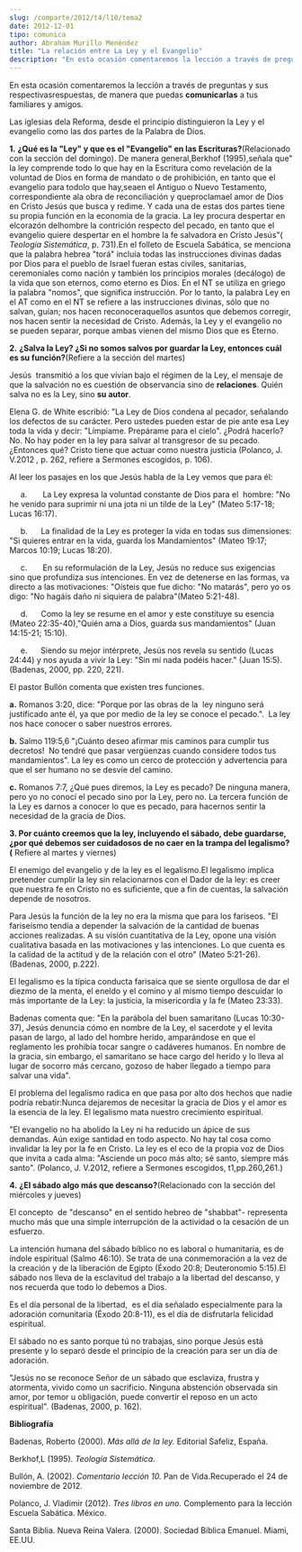 ```yaml
---
slug: /comparte/2012/t4/l10/tema2
date: 2012-12-01
tipo: comunica
author: Abraham Murillo Menéndez
title: "La relación entre La Ley y el Evangelio"
description: "En esta ocasión comentaremos la lección a través de preguntas y sus  respectivasrespuestas, de manera que puedas comunicarlas a tus familiares y  amigos. Las iglesias dela Reforma, desde el principio distinguieron la Ley y el  evangelio como las dos partes de la Palabra de Dios."
---
```


En esta ocasión comentaremos la lección a través de preguntas y sus respectivasrespuestas, de manera que puedas **comunicarlas** a tus familiares y amigos.

Las iglesias dela Reforma, desde el principio distinguieron la Ley y el evangelio como las dos partes de la Palabra de Dios.

**1.** **¿Qué es la "Ley" y que es el "Evangelio" en las Escrituras?**(Relacionado con la sección del domingo). De manera general,Berkhof (1995),señala que" la ley comprende todo lo que hay en la Escritura como revelación de la voluntad de Dios en forma de mandato o de prohibición, en tanto que el evangelio para todolo que hay,seaen el Antiguo o Nuevo Testamento, correspondiente ala obra de reconciliación y queproclamael amor de Dios en Cristo Jesús que busca y redime. Y cada una de estas dos partes tiene su propia función en la economía de la gracia. La ley procura despertar en elcorazón delhombre la contrición respecto del pecado, en tanto que el evangelio quiere despertar en el hombre la fe salvadora en Cristo Jesús"( _Teología Sistemática_, p. 731).En el folleto de Escuela Sabática, se menciona que la palabra hebrea "torá" incluía todas las instrucciones divinas dadas por Dios para el pueblo de Israel fueran estas civiles, sanitarias, ceremoniales como nación y también los principios morales (decálogo) de la vida que son eternos, como eterno es Dios. En el NT se utiliza en griego la palabra "nomos", que significa instrucción. Por lo tanto, la palabra Ley en el AT como en el NT se refiere a las instrucciones divinas, sólo que no salvan, guían; nos hacen reconoceraquellos asuntos que debemos corregir, nos hacen sentir la necesidad de Cristo. Además, la Ley y el evangelio no se pueden separar, porque ambas vienen del mismo Dios que es Eterno.

**2.** **¿Salva la Ley? ¿Si no somos salvos por guardar la Ley, entonces cuál es su función?**(Refiere a la sección del martes)

Jesús  transmitió a los que vivían bajo el régimen de la Ley, el mensaje de que la salvación no es cuestión de observancia sino de **relaciones**. Quién salva no es la Ley, sino **su autor**.

Elena G. de White escribió: "La Ley de Dios condena al pecador, señalando los defectos de su carácter. Pero ustedes pueden estar de pie ante esa Ley toda la vida y decir: "Límpiame. Prepárame para el cielo". ¿Podrá hacerlo? No. No hay poder en la ley para salvar al transgresor de su pecado. ¿Entonces qué? Cristo tiene que actuar como nuestra justicia (Polanco, J. V.2012 _,_ p. 262, refiere a Sermones escogidos, p. 106).

Al leer los pasajes en los que Jesús habla de la Ley vemos que para él:

     a.       La Ley expresa la voluntad constante de Dios para el  hombre: "No he venido para suprimir ni una jota ni un tilde de la Ley" (Mateo 5:17-18; Lucas 16:17).

     b.      La finalidad de la Ley es proteger la vida en todas sus dimensiones: "Si quieres entrar en la vida, guarda los Mandamientos" (Mateo 19:17; Marcos 10:19; Lucas 18:20).

     c.       En su reformulación de la Ley, Jesús no reduce sus exigencias sino que profundiza sus intenciones. En vez de detenerse en las formas, va directo a las motivaciones: "Oísteis que fue dicho: "No matarás", pero yo os digo: "No hagáis daño ni siquiera de palabra"(Mateo 5:21-48).

     d.      Como la ley se resume en el amor y este constituye su esencia (Mateo 22:35-40),"Quién ama a Dios, guarda sus mandamientos" (Juan 14:15-21; 15:10).

     e.      Siendo su mejor intérprete, Jesús nos revela su sentido (Lucas 24:44) y nos ayuda a vivir la Ley: "Sin mí nada podéis hacer." (Juan 15:5). (Badenas, 2000, pp. 220, 221).

El pastor Bullón comenta que existen tres funciones.

**a.** Romanos 3:20, dice: "Porque por las obras de la  ley ninguno será justificado ante él, ya que por medio de la ley se conoce el pecado.".  La ley nos hace conocer o saber nuestros errores.

**b.** Salmo 119:5,6 "¡Cuánto deseo afirmar mis caminos para cumplir tus decretos!  No tendré que pasar vergüenzas cuando considere todos tus mandamientos". La ley es como un cerco de protección y advertencia para que el ser humano no se desvíe del camino.

**c.** Romanos 7:7, ¿Qué pues diremos, la Ley es pecado? De ninguna manera, pero yo no conocí el pecado sino por la Ley, pero no. La tercera función de la Ley es darnos a conocer lo que es pecado, para hacernos sentir la necesidad de la gracia de Dios.

**3\. Por cuánto creemos que la ley, incluyendo el sábado, debe guardarse, ¿por qué debemos ser cuidadosos de no caer en la trampa del legalismo? (** Refiere al martes y viernes)

El enemigo del evangelio y de la ley es el legalismo.El legalismo implica pretender cumplir la ley sin relacionarnos con el Dador de la ley: es creer que nuestra fe en Cristo no es suficiente, que a fin de cuentas, la salvación depende de nosotros.

Para Jesús la función de la ley no era la misma que para los fariseos. "El fariseísmo tendía a depender la salvación de la cantidad de buenas acciones realizadas. A su visión cuantitativa de la Ley, opone una visión cualitativa basada en las motivaciones y las intenciones. Lo que cuenta es la calidad de la actitud y de la relación con el otro" (Mateo 5:21-26). (Badenas, 2000, p.222).

El legalismo es la típica conducta farisaica que se siente orgullosa de dar el diezmo de la menta, el eneldo y el comino y al mismo tiempo descuidar lo más importante de la Ley: la justicia, la misericordia y la fe (Mateo 23:33).

Badenas comenta que: "En la parábola del buen samaritano (Lucas 10:30-37), Jesús denuncia cómo en nombre de la Ley, el sacerdote y el levita pasan de largo, al lado del hombre herido, amparándose en que el reglamento les prohibía tocar sangre o cadáveres humanos. En nombre de la gracia, sin embargo, el samaritano se hace cargo del herido y lo lleva al lugar de socorro más cercano, gozoso de haber llegado a tiempo para salvar una vida".

El problema del legalismo radica en que pasa por alto dos hechos que nadie podría rebatir:Nunca dejaremos de necesitar la gracia de Dios y el amor es la esencia de la ley. El legalismo mata nuestro crecimiento espiritual.

"El evangelio no ha abolido la Ley ni ha reducido un ápice de sus demandas. Aún exige santidad en todo aspecto. No hay tal cosa como invalidar la ley por la fe en Cristo. La ley es el eco de la propia voz de Dios que invita a cada alma: "Asciende un poco más alto; sé santo, siempre más santo". (Polanco, J. V.2012, refiere a Sermones escogidos, t1,pp.260,261.)

**4.** **¿El sábado algo más que descanso?**(Relacionado con la sección del miércoles y jueves)

El concepto  de "descanso" en el sentido hebreo de "shabbat"- representa mucho más que una simple interrupción de la actividad o la cesación de un esfuerzo.

La intención humana del sábado bíblico no es laboral o humanitaria, es de índole espiritual (Salmo 46:10). Se trata de una conmemoración a la vez de la creación y de la liberación de Egipto (Éxodo 20:8; Deuteronomio 5:15).El sábado nos lleva de la esclavitud del trabajo a la libertad del descanso, y nos recuerda que todo lo debemos a Dios.

Es el día personal de la libertad,  es el día señalado especialmente para la adoración comunitaria (Éxodo 20:8-11), es el día de disfrutarla felicidad espiritual.

El sábado no es santo porque tú no trabajas, sino porque Jesús está presente y lo separó desde el principio de la creación para ser un día de adoración.

"Jesús no se reconoce Señor de un sábado que esclaviza, frustra y atormenta, vivido como un sacrificio. Ninguna abstención observada sin amor, por temor u obligación, puede convertir el reposo en un acto espiritual". (Badenas, 2000, p. 162).

**Bibliografía**

Badenas, Roberto (2000). _Más allá de la ley._ Editorial Safeliz, España.

Berkhof,L (1995). _Teología Sistemática._

Bullón, A. (2002). _Comentario lección 10._ Pan de Vida.Recuperado el 24 de noviembre de 2012.

Polanco, J. Vladimir (2012). _Tres libros en uno._ Complemento para la lección Escuela Sabática. México.

Santa Biblia. Nueva Reina Valera. (2000). Sociedad Bíblica Emanuel. Miami, EE.UU.
